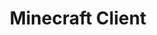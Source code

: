---
layout: posts_by_category
categories: minecraftclient
title: Minecraft Client
permalink: /category/minecraftclient
---
